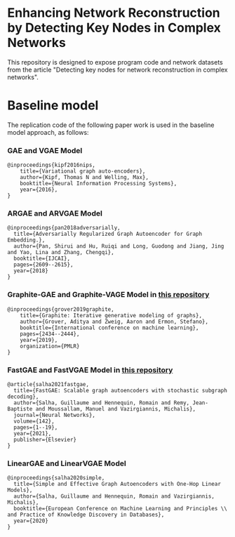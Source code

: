 # Enhancing Network Reconstruction by Detecting Key Nodes in Complex Networks
This repository is designed to expose program code and network datasets from the article "Detecting key nodes for network reconstruction in complex networks".



# Baseline model 
The replication code of the following paper work is used in the baseline model approach, as follows:

### GAE and VGAE Model
```
@inproceedings{kipf2016nips,
	title={Variational graph auto-encoders},
	author={Kipf, Thomas N and Welling, Max},
    booktitle={Neural Information Processing Systems},
	year={2016},
}
```

### ARGAE and ARVGAE Model
```
@inproceedings{pan2018adversarially,
  title={Adversarially Regularized Graph Autoencoder for Graph Embedding.},
  author={Pan, Shirui and Hu, Ruiqi and Long, Guodong and Jiang, Jing and Yao, Lina and Zhang, Chengqi},
  booktitle={IJCAI},
  pages={2609--2615},
  year={2018}
}
```


### Graphite-GAE and Graphite-VAGE Model in [this repository](https://github.com/ermongroup/graphite)
```
@inproceedings{grover2019graphite,
	title={Graphite: Iterative generative modeling of graphs},
	author={Grover, Aditya and Zweig, Aaron and Ermon, Stefano},
	booktitle={International conference on machine learning},
	pages={2434--2444},
	year={2019},
	organization={PMLR}
}
```



### FastGAE and FastVGAE Model in [this repository](https://github.com/deezer/fastgae)
```
@article{salha2021fastgae,
  title={FastGAE: Scalable graph autoencoders with stochastic subgraph decoding},
  author={Salha, Guillaume and Hennequin, Romain and Remy, Jean-Baptiste and Moussallam, Manuel and Vazirgiannis, Michalis},
  journal={Neural Networks},
  volume={142},
  pages={1--19},
  year={2021},
  publisher={Elsevier}
}
```

### LinearGAE and LinearVGAE Model
```
@inproceedings{salha2020simple,
  title={Simple and Effective Graph Autoencoders with One-Hop Linear Models},
  author={Salha, Guillaume and Hennequin, Romain and Vazirgiannis, Michalis},
  booktitle={European Conference on Machine Learning and Principles \\ and Practice of Knowledge Discovery in Databases},
  year={2020}
}
```


